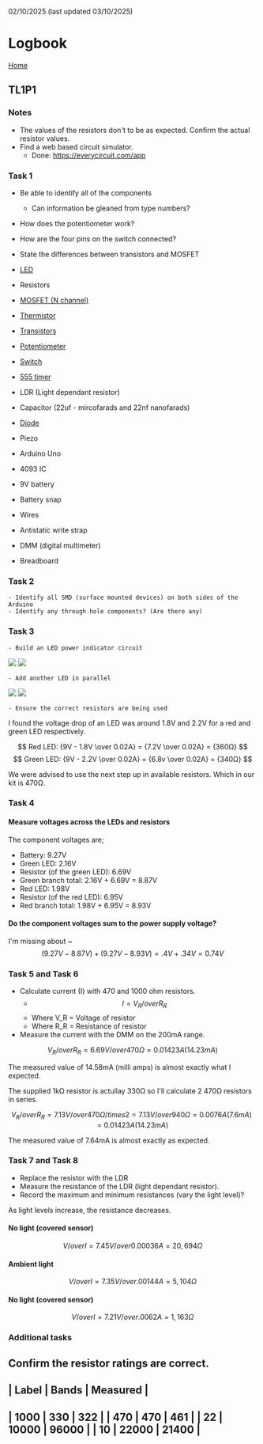 02/10/2025 (last updated 03/10/2025)

# Logbook

[Home](/)

## TL1P1
### Notes
- The values of the resistors don't to be as expected. Confirm the actual resistor values.
- Find a web based circuit simulator.
    - Done: https://everycircuit.com/app

### Task 1
- Be able to identify all of the components
    - Can information be gleaned from type numbers?
- How does the potentiometer work?
- How are the four pins on the switch connected?
- State the differences between transistors and MOSFET

- [LED](../../Electronics/Components/LEDs.md)
- Resistors
- [MOSFET (N channel)](../Electronics/Components/Mosfet.md)
- [Thermistor](../Electronics/Components/Thermistor.md)
- [Transistors](../Electronics/Components/Transistor.md)
- [Potentiometer](../Electronics/Components/Potentiometer.md)
- [Switch](../Electronics/Components/Switch.md)
- [555 timer](../Electronics/Components/555_Timer.md)
- LDR (Light dependant resistor)
- Capacitor (22uf - mircofarads and 22nf nanofarads) 
- [Diode](../Electronics/Components/Diodes.md)
- Piezo
- Arduino Uno
- 4093 IC
- 9V battery
- Battery snap
- Wires
- Antistatic write strap
- DMM (digital multimeter)
- Breadboard

### Task 2
    - Identify all SMD (surface mounted devices) on both sides of the Arduino
    - Identify any through hole components? (Are there any)

### Task 3
    - Build an LED power indicator circuit

<img src="/Images/Single_LED_Circuit.png">
<img src="/Images/Single_LED_My_Circuit.png">

    - Add another LED in parallel

<img src="/Images/Two_LEDs_Circuit.png">
<img src="/Images/Two_LEDs_My_Circuit.png">

    - Ensure the correct resistors are being used
        
I found the voltage drop of an LED was around 1.8V and 2.2V for a red and green LED respectively.

$$ Red LED: {9V - 1.8V \over 0.02A} = {7.2V \over 0.02A} = {360Ω} $$
$$ Green LED: {9V - 2.2V \over 0.02A} = {6.8v \over 0.02A} = {340Ω} $$

We were advised to use the next step up in available resistors. Which in our kit is 470Ω.

### Task 4
#### Measure voltages across the LEDs and resistors

The component voltages are;
- Battery: 9.27V
- Green LED: 2.16V
- Resistor (of the green LED): 6.69V
- Green branch total: 2.16V + 6.69V = 8.87V
- Red LED: 1.98V
- Resistor (of the red LED): 6.95V
- Red branch total: 1.98V + 6.95V = 8.93V

#### Do the component voltages sum to the power supply voltage?

I'm missing about ~
$$ (9.27V - 8.87V) + (9.27V - 8.93V) = .4V + .34V = 0.74V $$

### Task 5 and Task 6
- Calculate current (I) with 470 and 1000 ohm resistors.
    - $$ I= {V_R /over R_R}$$
    - Where V_R = Voltage of resistor
    - Where R_R = Resistance of resistor
- Measure the current with the DMM on the 200mA range.

$$ {V_R /over R_R} = { 6.69V /over 470Ω } = { 0.01423A (14.23mA)} $$

The measured value of 14.58mA (milli amps) is almost exactly what I expected.

The supplied 1kΩ resistor is actullay 330Ω so I'll calculate 2 470Ω resistors in series.

$$ {V_R /over R_R} = { 7.13V /over 470Ω /times 2 } = {7.13V /over 940Ω} = 0.0076A (7.6mA) = { 0.01423A (14.23mA)} $$

The measured value of 7.64mA is almost exactly as expected.


### Task 7 and Task 8
- Replace the resistor with the LDR
- Measure the resistance of the LDR (light dependant resistor).
- Record the maximum and minimum resistances (vary the light level)?

As light levels increase, the resistance decreases.
#### No light (covered sensor)
$$ { V /over I } = { 7.45V /over 0.00036A } = 20,694Ω $$

#### Ambient light
$$ { V /over I } = { 7.35V /over .00144A } = 5,104Ω $$

#### No light (covered sensor)
$$ { V /over I } = { 7.21V /over .0062A } = 1,163Ω $$

### Additional tasks
Confirm the resistor ratings are correct.
-----------------------------
| Label | Bands | Measured  |
-----------------------------
| 1000  | 330   | 322       |
| 470   | 470   | 461       |
| 22    | 10000 | 96000     |
| 10    | 22000 | 21400     |
-----------------------------
